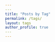 ```yaml
---
​---
title: "Posts by Tag"
permalink: /tags/
layout: tags
author_profile: true
​---
---
```


